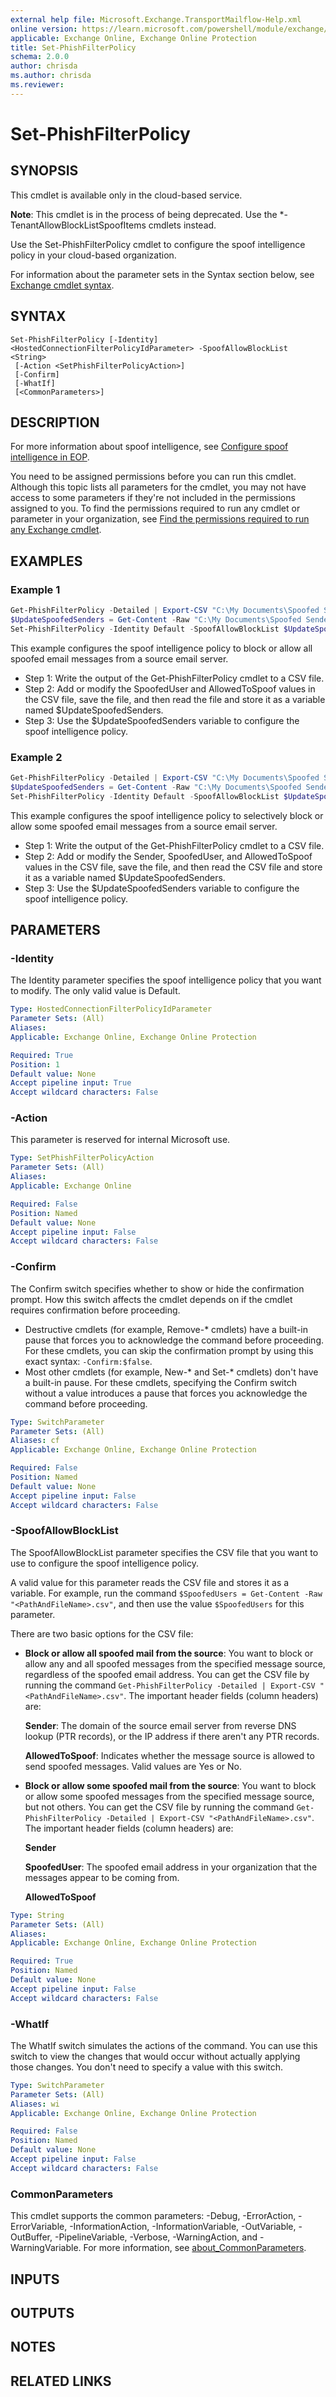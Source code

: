 ```yaml
---
external help file: Microsoft.Exchange.TransportMailflow-Help.xml
online version: https://learn.microsoft.com/powershell/module/exchange/set-phishfilterpolicy
applicable: Exchange Online, Exchange Online Protection
title: Set-PhishFilterPolicy
schema: 2.0.0
author: chrisda
ms.author: chrisda
ms.reviewer:
---
```


# Set-PhishFilterPolicy

## SYNOPSIS
This cmdlet is available only in the cloud-based service.

**Note**: This cmdlet is in the process of being deprecated. Use the \*-TenantAllowBlockListSpoofItems cmdlets instead.

Use the Set-PhishFilterPolicy cmdlet to configure the spoof intelligence policy in your cloud-based organization.

For information about the parameter sets in the Syntax section below, see [Exchange cmdlet syntax](https://learn.microsoft.com/powershell/exchange/exchange-cmdlet-syntax).

## SYNTAX

```
Set-PhishFilterPolicy [-Identity] <HostedConnectionFilterPolicyIdParameter> -SpoofAllowBlockList <String>
 [-Action <SetPhishFilterPolicyAction>]
 [-Confirm]
 [-WhatIf]
 [<CommonParameters>]
```

## DESCRIPTION

For more information about spoof intelligence, see [Configure spoof intelligence in EOP](https://learn.microsoft.com/microsoft-365/security/office-365-security/learn-about-spoof-intelligence).

You need to be assigned permissions before you can run this cmdlet. Although this topic lists all parameters for the cmdlet, you may not have access to some parameters if they're not included in the permissions assigned to you. To find the permissions required to run any cmdlet or parameter in your organization, see [Find the permissions required to run any Exchange cmdlet](https://learn.microsoft.com/powershell/exchange/find-exchange-cmdlet-permissions).

## EXAMPLES

### Example 1
```powershell
Get-PhishFilterPolicy -Detailed | Export-CSV "C:\My Documents\Spoofed Senders.csv"
$UpdateSpoofedSenders = Get-Content -Raw "C:\My Documents\Spoofed Senders.csv"
Set-PhishFilterPolicy -Identity Default -SpoofAllowBlockList $UpdateSpoofedSenders
```

This example configures the spoof intelligence policy to block or allow all spoofed email messages from a source email server.

- Step 1: Write the output of the Get-PhishFilterPolicy cmdlet to a CSV file.
- Step 2: Add or modify the SpoofedUser and AllowedToSpoof values in the CSV file, save the file, and then read the file and store it as a variable named $UpdateSpoofedSenders.
- Step 3: Use the $UpdateSpoofedSenders variable to configure the spoof intelligence policy.

### Example 2
```powershell
Get-PhishFilterPolicy -Detailed | Export-CSV "C:\My Documents\Spoofed Senders.csv"
$UpdateSpoofedSenders = Get-Content -Raw "C:\My Documents\Spoofed Senders.csv"
Set-PhishFilterPolicy -Identity Default -SpoofAllowBlockList $UpdateSpoofedSenders
```

This example configures the spoof intelligence policy to selectively block or allow some spoofed email messages from a source email server.

- Step 1: Write the output of the Get-PhishFilterPolicy cmdlet to a CSV file.
- Step 2: Add or modify the Sender, SpoofedUser, and AllowedToSpoof values in the CSV file, save the file, and then read the CSV file and store it as a variable named $UpdateSpoofedSenders.
- Step 3: Use the $UpdateSpoofedSenders variable to configure the spoof intelligence policy.

## PARAMETERS

### -Identity
The Identity parameter specifies the spoof intelligence policy that you want to modify. The only valid value is Default.

```yaml
Type: HostedConnectionFilterPolicyIdParameter
Parameter Sets: (All)
Aliases:
Applicable: Exchange Online, Exchange Online Protection

Required: True
Position: 1
Default value: None
Accept pipeline input: True
Accept wildcard characters: False
```

### -Action
This parameter is reserved for internal Microsoft use.

```yaml
Type: SetPhishFilterPolicyAction
Parameter Sets: (All)
Aliases:
Applicable: Exchange Online

Required: False
Position: Named
Default value: None
Accept pipeline input: False
Accept wildcard characters: False
```

### -Confirm
The Confirm switch specifies whether to show or hide the confirmation prompt. How this switch affects the cmdlet depends on if the cmdlet requires confirmation before proceeding.

- Destructive cmdlets (for example, Remove-\* cmdlets) have a built-in pause that forces you to acknowledge the command before proceeding. For these cmdlets, you can skip the confirmation prompt by using this exact syntax: `-Confirm:$false`.
- Most other cmdlets (for example, New-\* and Set-\* cmdlets) don't have a built-in pause. For these cmdlets, specifying the Confirm switch without a value introduces a pause that forces you acknowledge the command before proceeding.

```yaml
Type: SwitchParameter
Parameter Sets: (All)
Aliases: cf
Applicable: Exchange Online, Exchange Online Protection

Required: False
Position: Named
Default value: None
Accept pipeline input: False
Accept wildcard characters: False
```

### -SpoofAllowBlockList
The SpoofAllowBlockList parameter specifies the CSV file that you want to use to configure the spoof intelligence policy.

A valid value for this parameter reads the CSV file and stores it as a variable. For example, run the command `$SpoofedUsers = Get-Content -Raw "<PathAndFileName>.csv"`, and then use the value `$SpoofedUsers` for this parameter.

There are two basic options for the CSV file:

- **Block or allow all spoofed mail from the source**: You want to block or allow any and all spoofed messages from the specified message source, regardless of the spoofed email address. You can get the CSV file by running the command `Get-PhishFilterPolicy -Detailed | Export-CSV "<PathAndFileName>.csv"`. The important header fields (column headers) are:

  **Sender**: The domain of the source email server from reverse DNS lookup (PTR records), or the IP address if there aren't any PTR records.

  **AllowedToSpoof**: Indicates whether the message source is allowed to send spoofed messages. Valid values are Yes or No.

- **Block or allow some spoofed mail from the source**: You want to block or allow some spoofed messages from the specified message source, but not others. You can get the CSV file by running the command `Get-PhishFilterPolicy -Detailed | Export-CSV "<PathAndFileName>.csv"`. The important header fields (column headers) are:

  **Sender**

  **SpoofedUser**: The spoofed email address in your organization that the messages appear to be coming from.

  **AllowedToSpoof**

```yaml
Type: String
Parameter Sets: (All)
Aliases:
Applicable: Exchange Online, Exchange Online Protection

Required: True
Position: Named
Default value: None
Accept pipeline input: False
Accept wildcard characters: False
```

### -WhatIf
The WhatIf switch simulates the actions of the command. You can use this switch to view the changes that would occur without actually applying those changes. You don't need to specify a value with this switch.

```yaml
Type: SwitchParameter
Parameter Sets: (All)
Aliases: wi
Applicable: Exchange Online, Exchange Online Protection

Required: False
Position: Named
Default value: None
Accept pipeline input: False
Accept wildcard characters: False
```

### CommonParameters
This cmdlet supports the common parameters: -Debug, -ErrorAction, -ErrorVariable, -InformationAction, -InformationVariable, -OutVariable, -OutBuffer, -PipelineVariable, -Verbose, -WarningAction, and -WarningVariable. For more information, see [about_CommonParameters](https://go.microsoft.com/fwlink/p/?LinkID=113216).

## INPUTS

## OUTPUTS

## NOTES

## RELATED LINKS
